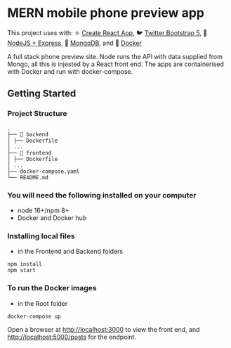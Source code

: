 # MERN mobile phone preview app

This project uses with:
⚛️ [Create React App](https://github.com/facebook/create-react-app),
🐦 [Twitter Bootstrap 5](https://getbootstrap.com/),
🤖 [NodeJS + Express](https://nodejs.org/en/),
🥬 [MongoDB](https://www.mongodb.com/),
and 🐳 [Docker](https://www.docker.com/)

A full stack phone preview site.
Node runs the API with data supplied from Mongo, all this is injested by a React front end. The apps are containerised with Docker and run with docker-compose.

## Getting Started

### Project Structure

```
.
├── 📂 backend
│ ├── Dockerfile
│ ...
├── 📁 frontend
│ ├── Dockerfile
│ ...
├── docker-compose.yaml
└── README.md
```

### You will need the following installed on your computer

- node 16+/npm 8+
- Docker and Docker hub

### Installing local files

- in the Frontend and Backend folders

```
npm install
npm start
```

### To run the Docker images

- in the Root folder

```
docker-compose up
```

Open a browser at [http://localhost:3000](http://localhost:3000) to view the front end, and [http://localhost:5000/posts](http://localhost:5000/posts) for the endpoint.
